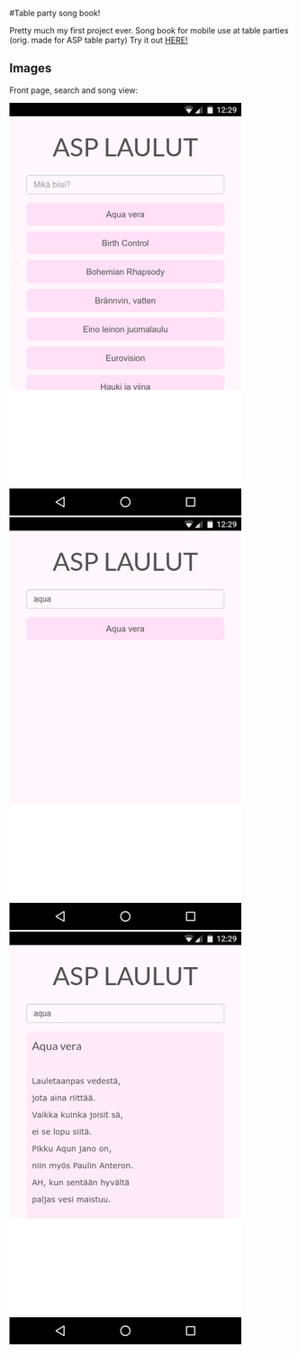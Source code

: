 #Table party song book!

Pretty much my first project ever. Song book for mobile use at table parties (orig. made for ASP table party) Try it out [HERE!](http://seksim.me)

## Images 

Front page, search and song view:

![front page](img/song-list.png)
![search](img/search.png)
![song-view](img/song-view.png)


